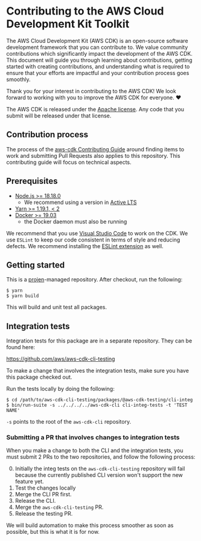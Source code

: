 # Contributing to the AWS Cloud Development Kit Toolkit

The AWS Cloud Development Kit (AWS CDK) is an open-source software development
framework that you can contribute to. We value community contributions which
significantly impact the development of the AWS CDK. This document will guide
you through learning about contributions, getting started with creating
contributions, and understanding what is required to ensure that your efforts
are impactful and your contribution process goes smoothly.

Thank you for your interest in contributing to the AWS CDK! We look forward to
working with you to improve the AWS CDK for everyone. ❤️

The AWS CDK is released under the [Apache license](http://aws.amazon.com/apache2.0/).
Any code that you submit will be released under that license.

## Contribution process

The process of the [aws-cdk Contributing
Guide](https://github.com/aws/aws-cdk/blob/main/CONTRIBUTING.md) around finding
items to work and submitting Pull Requests also applies to this repository. This
contributing guide will focus on technical aspects.

## Prerequisites

- [Node.js >= 18.18.0](https://nodejs.org/download/release/latest-v18.x/)
  - We recommend using a version in [Active LTS](https://nodejs.org/en/about/releases/)
- [Yarn >= 1.19.1, < 2](https://yarnpkg.com/lang/en/docs/install)
- [Docker >= 19.03](https://docs.docker.com/get-docker/)
  - the Docker daemon must also be running

We recommend that you use [Visual Studio Code](https://code.visualstudio.com/)
to work on the CDK.  We use `ESLint` to keep our code consistent in terms of
style and reducing defects. We recommend installing the [ESLint
extension](https://marketplace.visualstudio.com/items?itemName=dbaeumer.vscode-eslint)
as well.

## Getting started

This is a [projen](https://github.com/projen/projen)-managed repository. After checkout, run the following:

```shell
$ yarn
$ yarn build
```

This will build and unit test all packages.

## Integration tests

Integration tests for this package are in a separate repository. They can be found here:

<https://github.com/aws/aws-cdk-cli-testing>

To make a change that involves the integration tests, make sure you have this package checked out.

Run the tests locally by doing the following:

```shell
$ cd /path/to/aws-cdk-cli-testing/packages/@aws-cdk-testing/cli-integ
$ bin/run-suite -s ../../../../aws-cdk-cli cli-integ-tests -t 'TEST NAME'
```

`-s` points to the root of the `aws-cdk-cli` repository.

### Submitting a PR that involves changes to integration tests

When you make a change to both the CLI and the integration tests, you must submit 2 PRs to
the two repositories, and follow the following process:

0. Initially the integ tests on the `aws-cdk-cli-testing` repository will fail because
   the currently published CLI version won't support the new feature yet.
1. Test the changes locally
2. Merge the CLI PR first.
3. Release the CLI.
4. Merge the `aws-cdk-cli-testing` PR.
5. Release the testing PR.

We will build automation to make this process smoother as soon as possible, but
this is what it is for now.